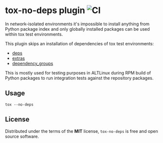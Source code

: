 # tox-no-deps plugin ![CI](https://github.com/stanislavlevin/tox-no-deps/workflows/CI/badge.svg)

In network-isolated environments it's impossible to install anything from
Python package index and only globally installed packages can be used within tox
test environments.

This plugin skips an installation of dependencies of tox test environments:

- [deps](https://tox.wiki/en/latest/config.html#deps)
- [extras](https://tox.wiki/en/latest/config.html#extras)
- [dependency_groups](https://tox.wiki/en/latest/config.html#dependency_groups)

This is mostly used for testing purposes in ALTLinux during RPM build of Python
packages to run integration tests against the repository packages.

Usage
-----

```
tox --no-deps
```

License
-------

Distributed under the terms of the **MIT** license, `tox-no-deps` is
free and open source software.

